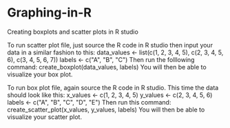 # Graphing-in-R
Creating boxplots and scatter plots in R studio 


To run scatter plot file, just source the R code in R studio then input your data in a similar fashion to this: 
data_values <- list(c(1, 2, 3, 4, 5), c(2, 3, 4, 5, 6), c(3, 4, 5, 6, 7))
labels <- c("A", "B", "C")
Then run the folllowing command: create_boxplot(data_values, labels)
You will then be able to visualize your box plot.


To run box plot file, again source the R code in R studio. This time the data should look like this: 
x_values <- c(1, 2, 3, 4, 5)
y_values <- c(2, 3, 4, 5, 6)
labels <- c("A", "B", "C", "D", "E")
Then run this command: create_scatter_plot(x_values, y_values, labels)
You will then be able to visualize your scatter plot. 
